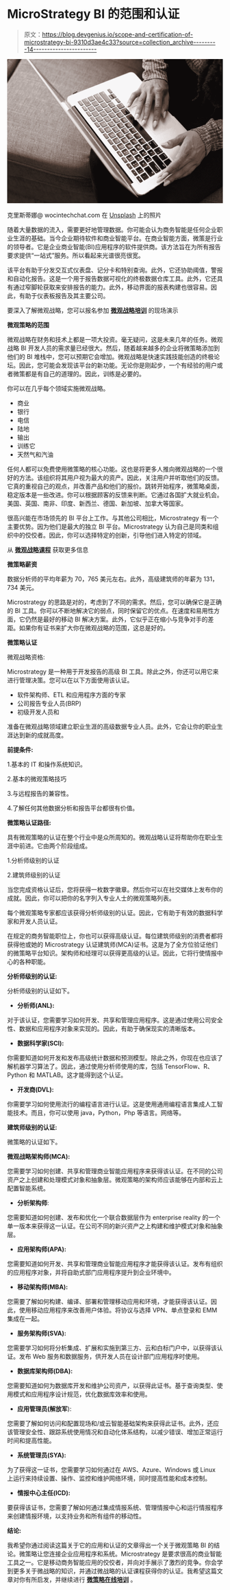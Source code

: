 # MicroStrategy BI 的范围和认证

> 原文：<https://blog.devgenius.io/scope-and-certification-of-microstrategy-bi-9310d3ae4c33?source=collection_archive---------14----------------------->

![](img/ea2926236f14497a26f2cdf8c296965c.png)

克里斯蒂娜@ wocintechchat.com 在 [Unsplash](https://unsplash.com?utm_source=medium&utm_medium=referral) 上的照片

随着大量数据的流入，需要更好地管理数据。你可能会认为商务智能是任何企业职业生涯的基础。当今企业期待软件和商业智能平台。在商业智能方面，微策是行业的领导者。它是企业商业智能(BI)应用程序的软件提供商。该方法旨在为所有报告要求提供“一站式”服务。所以看起来光谱很亮很宽。

该平台有助于分发交互式仪表盘、记分卡和特别查询。此外，它还协助阈值，警报和自动化报告。这是一个用于报告数据可视化的终极数据仓库工具。此外，它还具有通过窄脚轮获取来安排报告的能力。此外，移动界面的报表构建也很容易。因此，有助于仪表板报告及其主要公司。

要深入了解微观战略，您可以报名参加 [**微观战略培训**](https://onlineitguru.com/microstrategy-online-training-placement.html) 的现场演示

**微观策略的范围**

微观战略在财务和技术上都是一项大投资。毫无疑问，这是未来几年的任务。微观战略 BI 开发人员的需求量已经很大。然后，随着越来越多的企业将微策略添加到他们的 BI 堆栈中，您可以预期它会增加。微观战略是快速实践技能创造的终极论坛。因此，您可能会发现该平台的新功能。无论你是刚起步，一个有经验的用户或者微策都是有自己的道理的。因此，训练是必要的。

你可以在几乎每个领域实施微观战略。

*   商业
*   银行
*   电信
*   陆地
*   输出
*   训练它
*   天然气和汽油

任何人都可以免费使用微策略的核心功能。这也是将更多人推向微观战略的一个很好的方法。该组织将其用户视为最大的资产。因此，关注用户并听取他们的反馈。它真的重视自己的观点，并改善产品和他们的报价。跳转开始程序，微策略桌面，稳定版本是一些改进。你可以根据顾客的反馈来判断。它通过各国扩大就业机会。美国、英国、南非、印度、新西兰、德国、新加坡、加拿大等国家。

很高兴能在市场领先的 BI 平台上工作。与其他公司相比，Microstrategy 有一个主要优势。因为他们是最大的独立 BI 平台。Microstrategy 认为自己是同类和组织中的佼佼者。因此，你可以选择特定的创新，引导他们进入特定的领域。

从 [**微观战略课程**](https://onlineitguru.com/microstrategy-online-training-placement.html) 获取更多信息

**微策略薪资**

数据分析师的平均年薪为 70，765 美元左右。此外，高级建筑师的年薪为 131，734 美元。

Microstrategy 的思路是对的，考虑到了不同的需求。然后，您可以确保它是正确的 BI 工具。你可以不断地解决它的弱点，同时保留它的优点。在速度和易用性方面，它仍然是最好的移动 BI 解决方案。此外，它似乎正在缩小与竞争对手的差距。如果你有证书来扩大你在微观战略的范围，这总是好的。

**微策略认证**

微观战略资格:

Microstrategy 是一种用于开发报告的高级 BI 工具。除此之外，你还可以用它来进行管理决策。您可以在以下方面使用该认证。

*   软件架构师、ETL 和应用程序方面的专家
*   公司报告专业人员(BRP)
*   初级开发人员和

准备在微观战略领域建立职业生涯的高级数据专业人员。此外，它会让你的职业生涯达到新的成就高度。

**前提条件:**

1.基本的 IT 和操作系统知识。

2.基本的微观策略技巧

3.与远程报告的兼容性。

4.了解任何其他数据分析和报告平台都很有价值。

**微策略认证路径:**

具有微观策略的认证在整个行业中是众所周知的。微观战略认证将帮助你在职业生涯中前进。它由两个阶段组成。

1.分析师级别的认证

2.建筑师级别的认证

当您完成资格认证后，您将获得一枚数字徽章。然后你可以在社交媒体上发布你的成就。因此，你可以把你的名字列入专业人士的微观策略列表。

每个微观策略专家都应该获得分析师级别的认证。因此，它有助于有效的数据科学家和开发人员认证。

在规定的商务智能职位上，你也可以获得高级认证。每位建筑师级别的消费者都将获得他或她的 Microstrategy 认证建筑师(MCA)证书。这是为了全方位验证他们的微策略平台知识。架构师和经理可以获得更高级的认证。因此，它将行使情报中心的各种职能。

**分析师级别的认证:**

分析师级别的认证如下。

*   **分析师(ANL):**

对于该认证，您需要学习如何开发、共享和管理应用程序。这是通过使用公司安全性、数据和应用程序对象来实现的。因此，有助于确保现实的清晰版本。

*   **数据科学家(SCI):**

你需要知道如何开发和发布高级统计数据和预测模型。除此之外，你现在也应该了解机器学习算法了。因此，通过使用分析师使用的库，包括 TensorFlow、R、Python 和 MATLAB。这才能得到这个认证。

*   **开发商(DVL):**

你需要学习如何使用流行的编程语言进行认证。这是使用通用编程语言集成人工智能技术。而且，你可以使用 java，Python，Php 等语言。网络等。

**建筑师级别的认证:**

微策略的认证如下。

**微观战略架构师(MCA):**

您需要学习如何创建、共享和管理商业智能应用程序来获得该认证。在不同的公司资产之上创建和处理模式对象和抽象层。微观策略的架构师应该能够在内部和云上配置智能系统。

*   **分析架构师**:

您需要知道如何创建、发布和优化一个联合数据层作为 enterprise reality 的一个单一版本来获得这一认证。在公司不同的新兴资产之上构建和维护模式对象和抽象层。

*   **应用架构师(APA):**

您需要知道如何开发、共享和管理商业智能应用程序才能获得该认证。发布有组织的应用程序对象，并将自助式部门应用程序提升到企业环境中。

*   **移动架构师(MBA):**

您需要了解如何构建、编译、部署和管理移动应用和环境，才能获得该认证。因此，使用移动应用程序来改善用户体验。将协议与选择 VPN、单点登录和 EMM 集成在一起。

*   **服务架构师(SVA):**

您需要学习如何将分析集成、扩展和实施到第三方、云和白标门户中，以获得该认证。发布 Web 服务和数据服务，供开发人员在设计部门应用程序时使用。

*   **数据库架构师(DBA):**

您需要知道如何为数据库开发和维护公司资产，以获得此证书。基于查询类型、使用模式和应用程序设计规范，优化数据库效率和使用。

*   **应用管理员(解放军**):

您需要了解如何访问和配置现场和/或云智能基础架构来获得此证书。此外，还应该管理安全性、跟踪系统使用情况和自动化体系结构，以减少错误、增加正常运行时间和提高性能。

*   **系统管理员(SYA):**

为了获得这一证书，您需要学习如何通过在 AWS、Azure、Windows 或 Linux 上运行来持续设置、操作、监控和维护网络环境，同时提高性能和成本控制。

*   **情报中心主任(ICD):**

要获得该证书，您需要了解如何通过集成情报系统、管理情报中心和运行情报程序来创建情报环境，以支持业务和所有组件的移动性。

**结论:**

我希望你通过阅读这篇关于它的应用和认证的文章得出一个关于微观策略 BI 的结论。微策略让您连接企业应用程序和系统。Microstrategy 是要求很高的商业智能工具之一。它是移动商务智能应用的佼佼者，并向对手展示了激烈的竞争。你会学到更多关于微战略的知识，并通过微战略的认证课程获得你的认证。我希望这篇文章对你有所启发，并继续进行 [**微策略在线培训**](https://onlineitguru.com/microstrategy-online-training-placement.html) 。